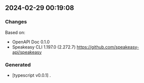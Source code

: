 

## 2024-02-29 00:19:08
### Changes
Based on:
- OpenAPI Doc 0.1.0 
- Speakeasy CLI 1.197.0 (2.272.7) https://github.com/speakeasy-api/speakeasy
### Generated
- [typescript v0.0.1] .